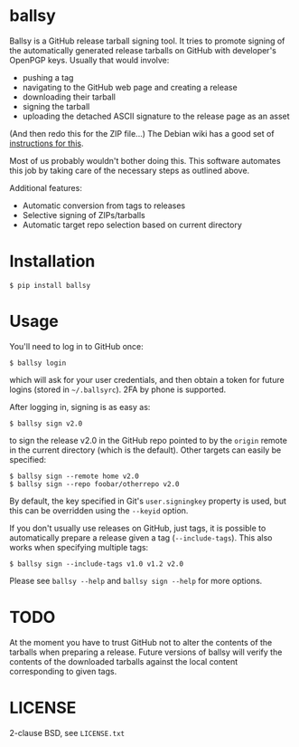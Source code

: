 # ballsy


Ballsy is a GitHub release tarball signing tool. It tries to promote signing of
the automatically generated release tarballs on GitHub with developer's OpenPGP
keys. Usually that would involve:

  - pushing a tag
  - navigating to the GitHub web page and creating a release
  - downloading their tarball
  - signing the tarball
  - uploading the detached ASCII signature to the release page as an asset

(And then redo this for the ZIP file...) The Debian wiki has a good set of
[instructions for this](https://wiki.debian.org/Creating%20signed%20GitHub%20releases).

Most of us probably wouldn't bother doing this. This software automates this
job by taking care of the necessary steps as outlined above.

Additional features:

  - Automatic conversion from tags to releases
  - Selective signing of ZIPs/tarballs
  - Automatic target repo selection based on current directory

# Installation

    $ pip install ballsy

# Usage

You'll need to log in to GitHub once:

    $ ballsy login

which will ask for your user credentials, and then obtain a token for future
logins (stored in `~/.ballsyrc`). 2FA by phone is supported.

After logging in, signing is as easy as:

    $ ballsy sign v2.0

to sign the release v2.0 in the GitHub repo pointed to by the `origin` remote
in the current directory (which is the default). Other targets can easily be
specified:

    $ ballsy sign --remote home v2.0
    $ ballsy sign --repo foobar/otherrepo v2.0

By default, the key specified
in Git's `user.signingkey` property is used, but this can be overridden using
the `--keyid` option.

If you don't usually use releases on GitHub, just tags, it is possible to
automatically prepare a release given a tag (`--include-tags`). This also works
when specifying multiple tags:

    $ ballsy sign --include-tags v1.0 v1.2 v2.0

Please see `ballsy --help` and `ballsy sign --help` for more options.

# TODO

At the moment you have to trust GitHub not to alter the contents of the
tarballs when preparing a release. Future versions of ballsy will verify the
contents of the downloaded tarballs against the local content corresponding to
given tags.

# LICENSE

2-clause BSD, see `LICENSE.txt`
